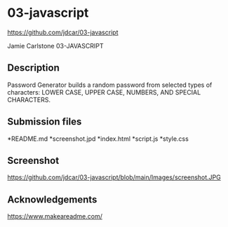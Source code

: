# 03-javascript

https://github.com/jdcar/03-javascript

Jamie Carlstone
03-JAVASCRIPT

## Description

Password Generator builds a random password from selected types of characters: LOWER CASE, UPPER CASE, NUMBERS, AND SPECIAL CHARACTERS.

## Submission files

*README.md
*screenshot.jpd
*index.html
*script.js
*style.css

## Screenshot

https://github.com/jdcar/03-javascript/blob/main/Images/screenshot.JPG

## Acknowledgements

https://www.makeareadme.com/ 

